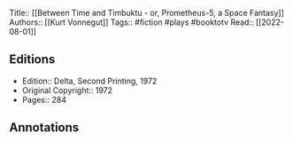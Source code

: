 Title:: [[Between Time and Timbuktu - or, Prometheus-5, a Space Fantasy]]
Authors:: [[Kurt Vonnegut]]
Tags:: #fiction #plays #booktotv 
Read:: [[2022-08-01]]

## Editions
- Edition:: Delta, Second Printing, 1972
- Original Copyright:: 1972
- Pages:: 284

## Annotations
